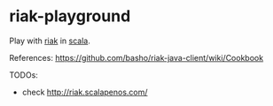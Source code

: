 riak-playground
===============

Play with [riak](http://basho.com/riak/) in [scala](http://www.scala-lang.org/).

References: https://github.com/basho/riak-java-client/wiki/Cookbook

TODOs:
- check http://riak.scalapenos.com/


